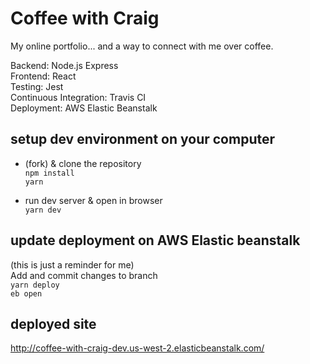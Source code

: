# Coffee with Craig
My online portfolio... and a way to connect with me over coffee.   

Backend: Node.js Express   
Frontend: React   
Testing: Jest   
Continuous Integration: Travis CI   
Deployment: AWS Elastic Beanstalk   


## setup dev environment on your computer
- (fork) & clone the repository   
```npm install```   
```yarn```  

- run dev server & open in browser   
```yarn dev```   

## update deployment on AWS Elastic beanstalk
(this is just a reminder for me)   
Add and commit changes to branch   
```yarn deploy```   
```eb open```   

## deployed site
http://coffee-with-craig-dev.us-west-2.elasticbeanstalk.com/